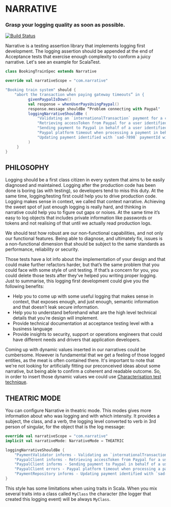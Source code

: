 # NARRATIVE
### Grasp your logging quality as soon as possible.

[![Build Status](https://travis-ci.org/felipefzdz/narrative.svg?branch=master)](https://travis-ci.org/felipefzdz/narrative)

Narrative is a testing assertion library that implements logging first development. The logging assertion should be appended at the end of Acceptance tests that exercise enough complexity to conform a juicy narrative. Let's see an example for ScalaTest.

```scala
class BookingTrainSpec extends Narrative

override val narrativeScope = "com.narrative"

"Booking train system" should {
    "abort the transaction when paying gateway timeouts” in {
          givenPaypalIsDown()
          val response = whenUserPaysUsingPaypal()
          response.message shouldBe “Problem connecting with Paypal"
          loggingNarrativeShouldBe (
              "Validating an `internationalTransaction` payment for a country called `Spain`.",
              "Retrieving accessToken from Paypal for a user identified with `1243-abcd` userId.",
              "Sending payment to Paypal in behalf of a user identified with `1243-abcd` userId and with `sad-7898` paymentId.",
              "Paypal platform timeout when processing a payment in behalf of a user identified with `1243-abcd` userId and with `sad-7898` paymentId.",
              "Updating payment identified with `sad-7898` paymentId with status `ABORTED`."
          )
     }
}
```

## PHILOSOPHY

Logging should be a first class citizen in every system that aims to be easily diagnosed and maintained. Logging after the production code has been done is boring (as with testing), so developers tend to miss this duty. At the same time, logging/testing first could help you to drive production code. Logging makes sense in context, we called that context narrative. Achieving the sweet spot of just enough logging is really hard, and thinking in narrative could help you to figure out gaps or noises. At the same time it’s easy to log objects that includes private information like passwords or tokens and not realising of that until we actually read production logs.

We should test how robust are our non-functional capabilities, and not only our functional features. Being able to diagnose, and ultimately fix, issues is a non-functional dimension that should be subject to the same standards as performance, reliability or security.

Those tests have a lot info about the implementation of your design and that could make further refactors harder, but that’s the same problem that you could face with some style of unit testing. If that’s a concern for you, you could delete those tests after they’ve helped you writing proper logging. Just to summarise, this logging first development could give you the following benefits:

- Help you to come up with some useful logging that makes sense in context, that exposes enough, and just enough, semantic information and that doesn’t leak secure information.
- Help you to understand beforehand what are the high level technical details that you’re design will implement.
- Provide technical documentation at acceptance testing level with a business language
- Provide insights to security, support or operations engineers that could have different needs and drivers that application developers.

Coming up with dynamic values inserted in our narratives could be cumbersome. However is fundamental that we get a feeling of those logged entities, as the meat is often contained there. It's important to note that we're not looking for artificially fitting our preconceived ideas about some narrative, but being able to confirm a coherent and readable outcome. So, in order to insert those dynamic values we could use [Characterisation test technique](https://en.wikipedia.org/wiki/Characterization_test).

## THEATRIC MODE

You can configure Narrative in theatric mode. This modes gives more information about who was logging and with which intensity. It provides a subject, the class, and a verb, the logging level converted to verb in 3rd person of singular, for the object that is the log message:

```scala
override val narrativeScope = "com.narrative"
implicit val narrativeMode: NarrativeMode = THEATRIC

loggingNarrativeShouldBe {
    "PaymentValidator informs - Validating an `internationalTransaction` payment for a country called `Spain`.",
    "PaypalClient informs - Retrieving accessToken from Paypal for a user identified with `1243-abcd` userId.",
    "PaypalClient informs - Sending payment to Paypal in behalf of a user identified with `1243-abcd` userId and with `sad-7898` paymentId.",
    "PaypalClient errors - Paypal platform timeout when processing a payment in behalf of a user identified with `1243-abcd` userId and with `sad-7898` paymentId.",
    "PaymentRepository informs - Updating payment identified with `sad-7898` paymentId with status `ABORTED`."
}
```

This style has some limitations when using traits in Scala. When you mix several traits into a class called `MyClass` the character (the logger that created this logging event) will be always `MyClass`.
